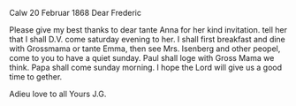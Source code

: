  Calw 20 Februar 1868
Dear Frederic

Please give my best thanks to dear tante Anna for her kind invitation. tell her that I shall D.V. come saturday evening to her. I shall first breakfast and dine with Grossmama or tante Emma, then see Mrs. Isenberg and other peopel, come to you to have a quiet sunday. Paul shall loge with Gross Mama we think. Papa shall come sunday morning. I hope the Lord will give us a good time to gether.

 Adieu love to all
 Yours J.G.
